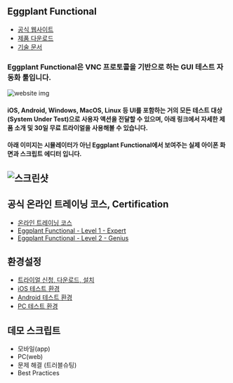 ## Eggplant Functional
* [공식 웹사이트](https://eggplant.io/)
* [제품 다운로드](https://eggplant.io/downloads)
* [기술 문서](http://docs.testplant.com/eggplant-documentation-home.htm)
### Eggplant Functional은 VNC 프로토콜을 기반으로 하는 GUI 테스트 자동화 툴입니다.
![website img](https://user-images.githubusercontent.com/42508143/54476795-9ff32980-4844-11e9-97de-f5030d628868.png)
#### iOS, Android, Windows, MacOS, Linux 등 UI를 포함하는 거의 모든 테스트 대상(System Under Test)으로 사용자 액션을 전달할 수 있으며, 아래 링크에서 자세한 제품 소개 및 30일 무료 트라이얼을 사용해볼 수 있습니다.
#### 아래 이미지는 시뮬레이터가 아닌 Eggplant Functional에서 보여주는 실제 아이폰 화면과 스크립트 에디터 입니다.
![스크린샷](https://user-images.githubusercontent.com/42508143/54476640-02e3c100-4843-11e9-9bc9-049b0edfb730.png)
------

## 공식 온라인 트레이닝 코스, Certification
* [온라인 트레이닝 코스](https://eggplant.io/training-and-certifications)
* [Eggplant Functional - Level 1 - Expert](https://eggplant.io/eggplant-functional-level-1)
* [Eggplant Functional - Level 2 - Genius](https://eggplant.io/eggplant-functional-level-2-genius)

## 환경설정
* [트라이얼 신청, 다운로드, 설치](https://github.com/Kimrock/Eggplant-Functional/tree/master/Setup#%ED%8A%B8%EB%9D%BC%EC%9D%B4%EC%96%BC-%EC%8B%A0%EC%B2%AD-%EB%8B%A4%EC%9A%B4%EB%A1%9C%EB%93%9C-%EC%84%A4%EC%B9%98)
* [iOS 테스트 환경](https://github.com/Kimrock/Eggplant-Functional/tree/master/Setup#ios-%ED%85%8C%EC%8A%A4%ED%8A%B8-%ED%99%98%EA%B2%BD)
* [Android 테스트 환경](https://github.com/Kimrock/Eggplant-Functional/tree/master/Setup#android-%ED%85%8C%EC%8A%A4%ED%8A%B8-%ED%99%98%EA%B2%BD)
* [PC 테스트 환경](https://github.com/Kimrock/Eggplant-Functional/tree/master/Setup#pc-%ED%85%8C%EC%8A%A4%ED%8A%B8-%ED%99%98%EA%B2%BD)

## 데모 스크립트
* 모바일(app)
* PC(web)
* 문제 해결 (트러블슈팅)
* Best Practices
